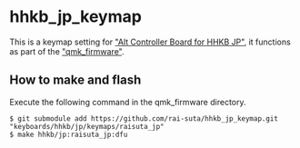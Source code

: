 # hhkb_jp_keymap

This is a keymap setting for ["Alt Controller Board for HHKB JP"](https://geekhack.org/index.php?topic=71517.0), it functions as part of the ["qmk_firmware"](https://github.com/qmk/qmk_firmware).

## How to make and flash

Execute the following command in the qmk_firmware directory.
```
$ git submodule add https://github.com/rai-suta/hhkb_jp_keymap.git "keyboards/hhkb/jp/keymaps/raisuta_jp"
$ make hhkb/jp:raisuta_jp:dfu
```

